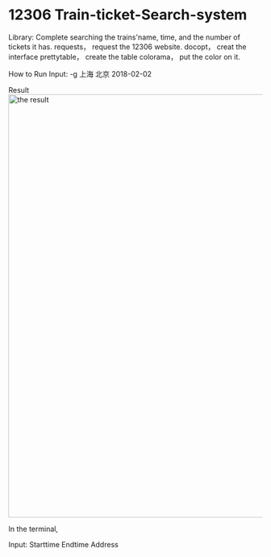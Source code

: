 # 12306 Train-ticket-Search-system

Library:
Complete searching the trains'name, time, and the number of tickets it has.
requests， request the 12306 website.
docopt，   creat the interface
prettytable，  create the table
colorama， put the color on it.

How to Run
Input: -g 上海 北京 2018-02-02

Result
<img width="840" alt="the result" src="https://user-images.githubusercontent.com/35820718/35418593-215363b8-0201-11e8-97e0-eab6e1cf9b65.png">

In the terminal,

Input: Starttime Endtime Address 



